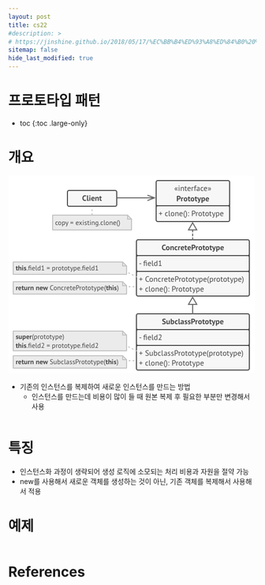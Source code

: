 ```yaml
---
layout: post
title: cs22
#description: >
# https://jinshine.github.io/2018/05/17/%EC%BB%B4%ED%93%A8%ED%84%B0%20%EA%B8%B0%EC%B4%88/%EB%A9%94%EB%AA%A8%EB%A6%AC%EA%B5%AC%EC%A1%B0/
sitemap: false
hide_last_modified: true
---
```

# 프로토타입 패턴

* toc
{:toc .large-only}

# 개요

![](/assets/img/cs/prototype.png)

- 기존의 인스턴스를 복제하여 새로운 인스턴스를 만드는 방법
  - 인스턴스를 만드는데 비용이 많이 들 때 원본 복제 후 필요한 부분만 변경해서 사용

```JAVA

```

# 특징

- 인스턴스화 과정이 생략되어 생성 로직에 소모되는 처리 비용과 자원을 절약 가능
- new를 사용해서 새로운 객체를 생성하는 것이 아닌, 기존 객체를 복제해서 사용해서 적용

# 예제

```JAVA

```

# References
